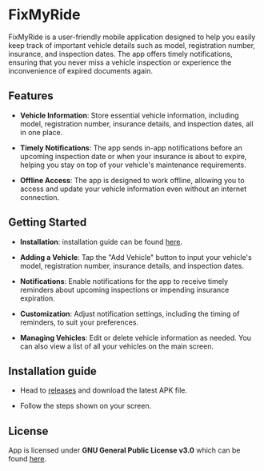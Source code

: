 # FixMyRide

FixMyRide is a user-friendly mobile application designed to help you easily keep track of important vehicle details such as model, registration number, insurance, and inspection dates. The app offers timely notifications, ensuring that you never miss a vehicle inspection or experience the inconvenience of expired documents again.


## Features

- **Vehicle Information**: Store essential vehicle information, including model, registration number, insurance details, and inspection dates, all in one place.

- **Timely Notifications**: The app sends in-app notifications before an upcoming inspection date or when your insurance is about to expire, helping you stay on top of your vehicle's maintenance requirements.

- **Offline Access**: The app is designed to work offline, allowing you to access and update your vehicle information even without an internet connection.


## Getting Started

- **Installation**: installation guide can be found [here](#installation-guide).

- **Adding a Vehicle**: Tap the "Add Vehicle" button to input your vehicle's model, registration number, insurance details, and inspection dates.

- **Notifications**: Enable notifications for the app to receive timely reminders about upcoming inspections or impending insurance expiration.

- **Customization**: Adjust notification settings, including the timing of reminders, to suit your preferences.

- **Managing Vehicles**: Edit or delete vehicle information as needed. You can also view a list of all your vehicles on the main screen.


## Installation guide

- Head to [releases](https://github.com/Jumpeee/fix-my-ride/releases) and download the latest APK file.

- Follow the steps shown on your screen.


## License

App is licensed under **GNU General Public License v3.0** which can be found [here](https://github.com/Jumpeee/fix-my-ride/blob/main/LICENSE).
